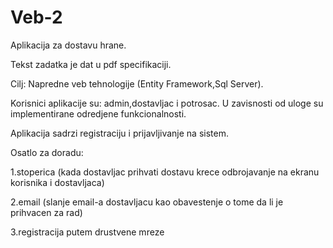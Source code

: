 # Veb-2
Aplikacija za dostavu hrane.

Tekst zadatka je dat u pdf specifikaciji.

Cilj: Napredne veb tehnologije (Entity Framework,Sql Server).

Korisnici aplikacije su: admin,dostavljac i potrosac. U zavisnosti od uloge su implementirane odredjene funkcionalnosti.

Aplikacija sadrzi registraciju i prijavljivanje na sistem.

Osatlo za doradu:

   1.stoperica (kada dostavljac prihvati dostavu krece odbrojavanje na ekranu korisnika i dostavljaca)
 
   2.email (slanje email-a dostavljacu kao obavestenje o tome da li je prihvacen za rad)
 
   3.registracija putem drustvene mreze

